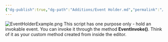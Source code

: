 ```yaml
---
{"dg-publish":true,"dg-path":"Additions/Event Holder.md","permalink":"/additions/event-holder/","noteIcon":""}
---
```


![EventHolderExample.png](/img/user/img/Examples/EventHolderExample.png)
This script has one purpose only - hold an invokable event. You can invoke it through the method **EventInvoke()**. Think of it as your custom method created from inside the editor. 